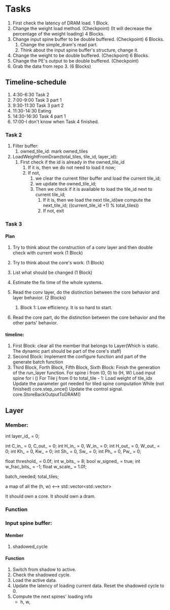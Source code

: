 # Tasks
1. First check the latency of DRAM load. 1 Block.
2. Change the weight load method. (Checkpoint) (It will decrease the percentage of the weight loading) 4 Blocks.
3. Change input spine buffer to be double buffered. (Checkpoint) 6 Blocks.
   1. Change the simple_dram's read part.
   2. Think about the input spine buffer's structure, change it.
4. Change the weight to be double buffered. (Checkpoint) 6 Blocks.
5. Change the PE's output to be double buffered. (Checkpoint) 
6. Grab the data from repo 3. (6 Blocks)

## Timeline-schedule
1. 4:30-6:30 Task 2
2. 7:00-9:00 Task 3 part 1
3. 9:30-11:30 Task 3 part 2
4. 11:30-14:30 Eating
5. 14:30-16:30 Task 4 part 1
6. 17:00-I don't know when Task 4 finished.

### Task 2
1. Filter buffer:
    1. owned_tile_id: mark owned_tiles
2. LoadWeightFromDram(total_tiles, tile_id, layer_id):
    1. First check if the id is already in the owned_tile_id
       1. If it is, then we do not need to load it now;
       2. If not, 
          1. we clear the current  filter buffer and load the current tile_id;
          2. we update the owned_tile_id;
          3. Then we check if it is available to load the tile_id next to current tile_id;
             1. If it is, then we load the next tile_id(we compute the next_tile_id; ((current_tile_id +1) % total_tiles))
             2. If not, exit


### Task 3
#### Plan
1. Try to think about the construction of a conv layer and then double check with current work (1 Block)
2. Try to think about the core's work. (1 Block)
3. List what should be changed (1 Block)
4. Estimate the fix time of the whole systems.

1. Read the conv layer, do the distinction between the core behavior and layer behavior. (2 Blocks)
    1. Block 1: Low efficiency. It is so hard to start.
2. Read the core part, do the distinction between the core behavior and the other parts' behavior.
   
#### timeline:
1. First Block: clear all the member that belongs to Layer(Which is static. The dynamic part should be part of the core's staff)
2. Second Block: Implement the configure function and part of the generate batch function
3. Third Block, Forth Block, Fifth Block, Sixth Block: Finish the generation of the run_layer function.
For spine i from (0, 0) to (H, W)
    Load input spine for i ()
    For Tile j from 0 to total_tile - 1:
        Load weight of tile_idx
        Update the parameter got needed for tiled spine computation
        While (not finished)
            core.step_once()
        Update the control signal.
    core.StoreBackOutputToDRAM()



## Layer
### Member:
int layer_id_ = 0;

int C_in_ = 0, C_out_ = 0;
int H_in_ = 0, W_in_ = 0;
int H_out_ = 0, W_out_ = 0;
int Kh_ = 0, Kw_ = 0;
int Sh_ = 0, Sw_ = 0;
int Ph_ = 0, Pw_ = 0;

float threshold_ = 0.0f;
int   w_bits_      = 8;
bool  w_signed_    = true;
int   w_frac_bits_ = -1;
float w_scale_     = 1.0f;

batch_needed;
total_tiles;


a map of all the (h, w) <--> std::vector<std::vector<int>>

It should own a core.
It should own a dram.

### Function


### Input spine buffer:
#### Member
1. shadowed_cycle

#### Function
1. Switch from shadow to active.
2. Check the shadowed cycle.
3. Load the active data.
4. Update the latency of loading current data. Reset the shadowed cycle to 0.
5. Compute the next spines' loading info
    * h, w, 


